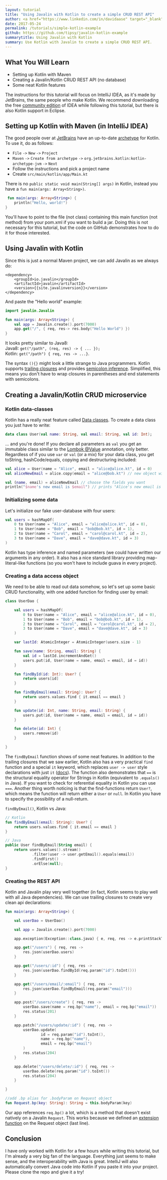 ```yaml
---
layout: tutorial
title: "Using Javalin with Kotlin to create a simple CRUD REST API"
author: <a href="https://www.linkedin.com/in/davidaase" target="_blank">David Åse</a>
date: 2017-05-24
permalink: /tutorials/simple-kotlin-example
github: https://github.com/tipsy/javalin-kotlin-example
summarytitle: Using Javalin with Kotlin
summary: Use Kotlin with Javalin to create a simple CRUD REST API.
---
```


## What You Will Learn

* Setting up Kotlin with Maven
* Creating a Javalin/Kotlin CRUD REST API (no database)
* Some neat Kotlin features

The instructions for this tutorial will focus on IntelliJ IDEA,
as it's made by JetBrains, the same people who make Kotlin.
We recommend downloading the free [community edition](https://www.jetbrains.com/idea/download)
of IDEA while following this tutorial, but there is also Kotlin support in Eclipse.

## Setting up Kotlin with Maven (in IntelliJ IDEA)

The good people over at [JetBrains](https://www.jetbrains.com) have an up-to-date
[archetype](https://maven.apache.org/guides/introduction/introduction-to-archetypes.html)
for Kotlin. To use it, do as follows:
 
 * `File` `->` `New` `->` `Project`
 * `Maven` `->` `Create from archetype` `->` `org.jetbrains.kotlin:kotlin-archetype-jvm` `->` `Next`
 * Follow the instructions and pick a project name
 * Create `src/main/kotlin/app/Main.kt`
 
 There is no `public static void main(String[] args)` in Kotlin, instead you have a `fun main(args: Array<String>)`.
 
~~~kotlin
 fun main(args: Array<String>) {
    println("Hello, world!")
}
~~~
 
<div class="comment">
You'll have to point to the file (not class) containing this main function (not method)
from your pom.xml if you want to build a jar. Doing this is not necessary for this tutorial,
but the code on GitHub demonstrates how to do it for those interested.
</div>

## Using Javalin with Kotlin

Since this is just a normal Maven project, we can add Javalin as we always do:

~~~markup
<dependency>
    <groupId>io.javalin</groupId>
    <artifactId>javalin</artifactId>
    <version>{{site.javalinversion}}</version>
</dependency>
~~~

And paste the "Hello world" example:

~~~kotlin
import javalin.Javalin

fun main(args: Array<String>) {
    val app = Javalin.create().port(7000)
    app.get("/", { req, res-> res.body("Hello World") })
}
~~~

It looks pretty similar to Java8:
<br>
Java8: `get("/path", (req, res) -> { ... });`
<br>
Kotlin: `get("/path") { req, res -> ...}`. 

The syntax `(){}` might look a little strange to Java programmers.
Kotlin supports [trailing closures](https://kotlinlang.org/docs/reference/lambdas.html#closures)
and provides [semicolon inference](https://kotlinlang.org/docs/reference/grammar.html#semicolons).
Simplified, this means you don't have to wrap closures in parentheses and end statements with semicolons.

## Creating a Javalin/Kotlin CRUD microservice

### Kotlin data-classes

Kotlin has a really neat feature called
[Data classes](https://kotlinlang.org/docs/reference/data-classes.html).
To create a data class you just have to write:

~~~kotlin
data class User(val name: String, val email: String, val id: Int);
~~~

... and you're done! If you declare all parameters as `val` you get an immutable class similar to the
[Lombok @Value](https://projectlombok.org/features/Value.html) annotation, only better.
Regardless of if you use `var` or `val` (or a mix) for your data class,
you get toString, hashCode/equals, copying and destructuring included:

~~~kotlin
val alice = User(name = "Alice", email = "alice@alice.kt", id = 0)
val aliceNewEmail = alice.copy(email = "alice@bob.kt") // new object with only email changed

val (name, email) = aliceNewEmail // choose the fields you want
println("$name's new email is $email") // prints "Alice's new email is alice@bob.kt"
~~~

### Initializing some data
Let's initialize our fake user-database with four users:

~~~kotlin
val users = hashMapOf(
    0 to User(name = "Alice", email = "alice@alice.kt", id = 0),
    1 to User(name = "Bob", email = "bob@bob.kt", id = 1),
    2 to User(name = "Carol", email = "carol@carol.kt", id = 2),
    3 to User(name = "Dave", email = "dave@dave.kt", id = 3)
)
~~~

Kotlin has type inference and named parameters (we could have written our arguments in any order).
It also has a nice standard library providing map-literal-like functions (so you won't have to include guava in every project).

### Creating a data access object
We need to be able to read out data somehow, so let's set up some
basic CRUD functionality, with one added function for finding user by email:

~~~kotlin
class UserDao {

    val users = hashMapOf(
        0 to User(name = "Alice", email = "alice@alice.kt", id = 0),
        1 to User(name = "Bob", email = "bob@bob.kt", id = 1),
        2 to User(name = "Carol", email = "carol@carol.kt", id = 2),
        3 to User(name = "Dave", email = "dave@dave.kt", id = 3)
    )

    var lastId: AtomicInteger = AtomicInteger(users.size - 1)

    fun save(name: String, email: String) {
        val id = lastId.incrementAndGet()
        users.put(id, User(name = name, email = email, id = id))
    }

    fun findById(id: Int): User? {
        return users[id]
    }

    fun findByEmail(email: String): User? {
        return users.values.find { it.email == email }
    }

    fun update(id: Int, name: String, email: String) {
        users.put(id, User(name = name, email = email, id = id))
    }

    fun delete(id: Int) {
        users.remove(id)
    }

}
~~~

The `findByEmail` function shows of some neat features. In addition to the
trailing closures that we saw earlier, Kotlin also has a very practical `find` function
and a special `it` keyword, which replaces `user -> user` style declarations with just `it`
([docs](https://kotlinlang.org/docs/reference/lambdas.html#it-implicit-name-of-a-single-parameter)).
The function also demonstrates that `==` is the structural equality operator for Strings in Kotlin
(equivalent to `.equals()` in Java). If you want to check for referential equality in Kotlin you can use `===`.
Another thing worth noticing is that the find-functions return `User?`, which means the function will
return either a `User` or `null`. In Kotlin you have to specify the possibility of a null-return.

`findByEmail()`, Kotlin vs Java:

~~~kotlin
// Kotlin 
fun findByEmail(email: String): User? {
    return users.values.find { it.email == email }
}

// Java
public User findByEmail(String email) {
    return users.values().stream()
            .filter(user -> user.getEmail().equals(email))
            .findFirst()
            .orElse(null);
}
~~~

### Creating the REST API

Kotlin and Javalin play very well together (in fact, Kotlin seems to play well with all Java dependencies).
We can use trailing closures to create very clean api declarations:

~~~kotlin
fun main(args: Array<String>) {

    val userDao = UserDao()

    val app = Javalin.create().port(7000)

    app.exception(Exception::class.java) { e, req, res -> e.printStackTrace() }

    app.get("/users") { req, res ->
        res.json(userDao.users)
    }

    app.get("/users/:id") { req, res ->
        res.json(userDao.findById(req.param("id").toInt()))
    }

    app.get("/users/email/:email") { req, res ->
        res.json(userDao.findByEmail(req.param("email")))
    }

    app.post("/users/create") { req, res ->
        userDao.save(name = req.bp("name"), email = req.bp("email"))
        res.status(201)
    }

    app.patch("/users/update/:id") { req, res ->
        userDao.update(
                id = req.param("id").toInt(),
                name = req.bp("name"),
                email = req.bp("email")
        )
        res.status(204)
    }

    app.delete("/users/delete/:id") { req, res ->
        userDao.delete(req.param("id").toInt())
        res.status(204)
    }

}

//add .bp alias for .bodyParam on Request object
fun Request.bp(key: String): String = this.bodyParam(key)
~~~

Our app references `req.bp()` a lot, which is a method that doesn't exist natively on a Javalin `Request`.
This works because we defined an [extension function](https://kotlinlang.org/docs/reference/extensions.html)
on the Request object (last line).

## Conclusion
I have only worked with Kotlin for a few hours while writing this tutorial,
but I'm already a very big fan of the language. Everything just seems to make sense, and the interoperability with Java is great.
IntelliJ will also automatically convert Java code into Kotlin if you paste it into your project.
Please clone the repo and give it a try!
